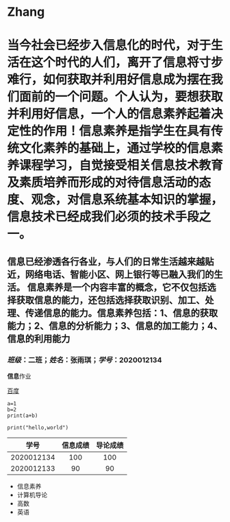 # Zhang

# 当今社会已经步入信息化的时代，对于生活在这个时代的人们，离开了信息将寸步难行，如何获取并利用好信息成为摆在我们面前的一个问题。个人认为，要想获取并利用好信息，一个人的信息素养起着决定性的作用！信息素养是指学生在具有传统文化素养的基础上，通过学校的信息素养课程学习，自觉接受相关信息技术教育及素质培养而形成的对待信息活动的态度、观念，对信息系统基本知识的掌握，信息技术已经成我们必须的技术手段之一。

## 信息已经渗透各行各业，与人们的日常生活越来越贴近，网络电话、智能小区、网上银行等已融入我们的生活。 信息素养是一个内容丰富的概念，它不仅包括选择获取信息的能力，还包括选择获取识别、加工、处理、传递信息的能力。信息素养包括：1、信息的获取能力；2、信息的分析能力；3、信息的加工能力；4、信息的利用能力

### *班级*：二班；*姓名*：**张雨琪**；*学号*：2020012134

**信息**作业

[百度](https://www.baidu.com)

```print("hello,world")
a=1
b=2
print(a+b)
```

`print("hello,world")`

|    学号    | 信息成绩 | 导论成绩 |
| :--------: | :------: | :------: |
| 2020012134 |   100    |   100    |
| 2020012133 |    90    |    90    |

- 信息素养
- 计算机导论
- 高数
- 英语






















